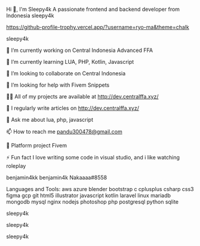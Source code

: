 Hi 👋, I'm Sleepy4k
A passionate frontend and backend developer from Indonesia
sleepy4k

https://github-profile-trophy.vercel.app/?username=ryo-ma&theme=chalk

sleepy4k

🔭 I’m currently working on Central Indonesia Advanced FFA

🌱 I’m currently learning LUA, PHP, Kotlin, Javascript

👯 I’m looking to collaborate on Central Indonesia

🤝 I’m looking for help with Fivem Snippets

👨‍💻 All of my projects are available at http://dev.centralffa.xyz/

📝 I regularly write articles on http://dev.centralffa.xyz/

💬 Ask me about lua, php, javascript

📫 How to reach me pandu300478@gmail.com

📄 Platform project Fivem

⚡ Fun fact I love writing some code in visual studio, and i like watching roleplay

benjamin4kk benjamin4k Nakaaaa#8558

Languages and Tools:
aws azure blender bootstrap c cplusplus csharp css3 figma gcp git html5 illustrator javascript kotlin laravel linux mariadb mongodb mysql nginx nodejs photoshop php postgresql python sqlite

sleepy4k

 sleepy4k

sleepy4k
